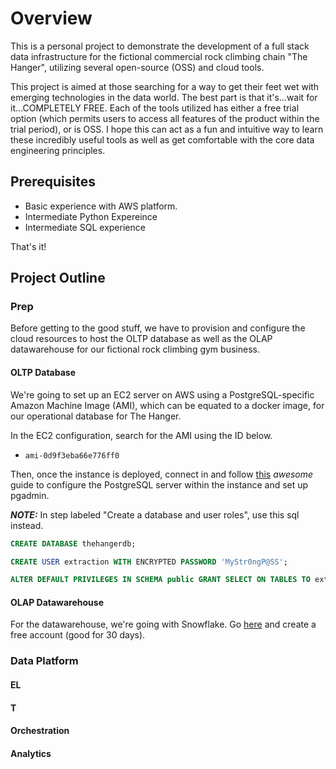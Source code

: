 # Overview
This is a personal project to demonstrate the development of a full stack data infrastructure for the fictional commercial rock climbing chain "The Hanger", utilizing several open-source (OSS) and cloud tools.

This project is aimed at those searching for a way to get their feet wet with emerging technologies in the data world. The best part is that it's...wait for it...COMPLETELY FREE. Each of the tools utilized has either a free trial option (which permits users to access all features of the product within the trial period), or is OSS. I hope this can act as a fun and intuitive way to learn these incredibly useful tools as well as get comfortable with the core data engineering principles. 

## Prerequisites
- Basic experience with AWS platform.
- Intermediate Python Expereince
- Intermediate SQL experience

That's it!

## Project Outline
### Prep
Before getting to the good stuff, we have to provision and configure the cloud resources to host the OLTP database as well as the OLAP datawarehouse for our fictional rock climbing gym business. 
#### OLTP Database
We're going to set up an EC2 server on AWS using a PostgreSQL-specific Amazon Machine Image (AMI), which can be equated to a docker image, for our operational database for The Hanger. 

In the EC2 configuration, search for the AMI using the ID below.
- `ami-0d9f3eba66e776ff0`

Then, once the instance is deployed, connect in and follow [this](https://cloudinfrastructureservices.co.uk/how-to-setup-install-postgresql-server-on-azure-aws-gcp) *awesome* guide to configure the PostgreSQL server within the instance and set up pgadmin.

***NOTE:*** In step labeled "Create a database and user roles", use this sql instead.

```sql
CREATE DATABASE thehangerdb;

CREATE USER extraction WITH ENCRYPTED PASSWORD 'MyStr0ngP@SS';

ALTER DEFAULT PRIVILEGES IN SCHEMA public GRANT SELECT ON TABLES TO extraction;
```


#### OLAP Datawarehouse
For the datawarehouse, we're going with Snowflake. Go [here](https://signup.snowflake.com/?utm_cta=trial-en-www-homepage-top-right-nav-ss-evg&_ga=2.74406678.547897382.1657561304-1006975775.1656432605&_gac=1.254279162.1656541671.Cj0KCQjw8O-VBhCpARIsACMvVLPE7vSFoPt6gqlowxPDlHT6waZ2_Kd3-4926XLVs0QvlzvTvIKg7pgaAqd2EALw_wcB) and create a free account (good for 30 days).

### Data Platform

#### EL

#### T

#### Orchestration

#### Analytics



